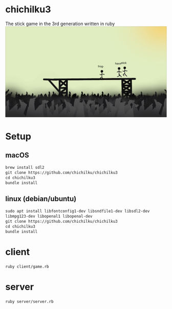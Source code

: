 # chichilku3
The stick game in the 3rd generation written in ruby
![Demo Picture](screenshots/chichilku3.png)

# Setup

macOS
-----

```
brew install sdl2
git clone https://github.com/chichilku/chichilku3
cd chichilku3
bundle install
```

linux (debian/ubuntu)
---------------------

```
sudo apt install libfontconfig1-dev libsndfile1-dev libsdl2-dev libmpg123-dev libopenal1 libopenal-dev
git clone https://github.com/chichilku/chichilku3
cd chichilku3
bundle install
```

# client

``ruby client/game.rb``

# server

``ruby server/server.rb``
